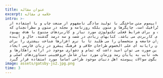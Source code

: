 ```yaml
---
title: عنوان مقاله
excerpt: خلاصه ی مقاله
intro: >-
  لورم ایپسوم متن ساختگی با تولید سادگی نامفهوم از صنعت چاپ و با استفاده از
  طراحان گرافیک است. چاپگرها و متون بلکه روزنامه و مجله در ستون و سطرآنچنان که
  لازم است و برای شرایط فعلی تکنولوژی مورد نیاز و کاربردهای متنوع با هدف بهبود
  ابزارهای کاربردی می باشد. کتابهای زیادی در شصت و سه درصد گذشته، حال و آینده
  شناخت فراوان جامعه و متخصصان را می طلبد تا با نرم افزارها شناخت بیشتری را برای
  طراحان رایانه ای علی الخصوص طراحان خلاقی و فرهنگ پیشرو در زبان فارسی ایجاد
  کرد. در این صورت می توان امید داشت که تمام و دشواری موجود در ارائه راهکارها و
  شرایط سخت تایپ به پایان رسد وزمان مورد نیاز شامل حروفچینی دستاوردهای اصلی و
  جوابگوی سوالات پیوسته اهل دنیای موجود طراحی اساسا مورد استفاده قرار گیرد.
image: assets/gatsby-js2.jpg.png
time: 3
---
```


